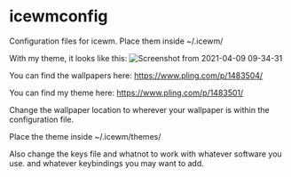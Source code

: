 # icewmconfig
Configuration files for icewm. Place them inside ~/.icewm/

With my theme, it looks like this:
![Screenshot from 2021-04-09 09-34-31](https://user-images.githubusercontent.com/60475104/115363504-3421de80-a1cb-11eb-84b0-832dce0130df.png)


You can find the wallpapers here: https://www.pling.com/p/1483504/

You can find my theme here: https://www.pling.com/p/1483501/

Change the wallpaper location to wherever your wallpaper is within the configuration file. 

Place the theme inside ~/.icewm/themes/

Also change the keys file and whatnot to work with whatever software you use. and whatever keybindings you may want to add.
